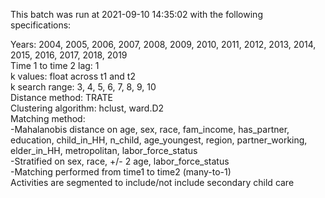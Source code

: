 This batch was run at 2021-09-10 14:35:02 with the following specifications:  

Years: 2004, 2005, 2006, 2007, 2008, 2009, 2010, 2011, 2012, 2013, 2014, 2015, 2016, 2017, 2018, 2019  
Time 1 to time 2 lag: 1  
k values: float across t1 and t2  
k search range: 3, 4, 5, 6, 7, 8, 9, 10  
Distance method: TRATE  
Clustering algorithm: hclust, ward.D2  
Matching method:  
	-Mahalanobis distance on age, sex, race, fam_income, has_partner, education, child_in_HH, n_child, age_youngest, region, partner_working, elder_in_HH, metropolitan, labor_force_status  
	-Stratified on sex, race, +/- 2 age, labor_force_status  
	-Matching performed from time1 to time2 (many-to-1)  
Activities are segmented to include/not include secondary child care

